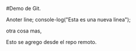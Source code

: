 #Demo de Git.

Anoter line;
console-log("Esta es una nueva linea");

otra cosa mas,

Esto se agrego desde el repo remoto.
